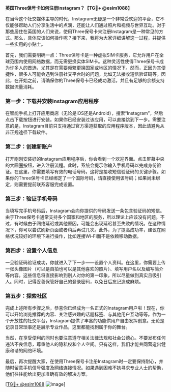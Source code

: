 **英国Three保号卡如何注册Instagram？【TG💪+ @esim1088】**

在当今这个社交媒体主导的时代，Instagram无疑是一个非常受欢迎的平台，它不仅能够帮助人们分享生活中的点滴，还能让人们通过照片和视频与世界互动。对于那些居住在英国的人们来说，使用Three保号卡来注册Instagram是一种常见的方式。那么，具体应该如何操作呢？接下来，我将为大家详细讲解这一过程，并提供一些实用的小贴士。

首先，我们需要明确一点：Three保号卡是一种虚拟SIM卡服务，它允许用户在全球范围内使用网络数据，而无需更换实体SIM卡。这种灵活性使得Three保号卡成为许多人的首选，尤其是在需要频繁更换国家或地区的情况下。然而，正因为其便捷性，很多人可能会遇到注册社交平台时的问题，比如无法接收短信验证码等。因此，在开始之前，请确保你的Three保号卡已经成功激活，并且有足够的余额支持数据流量消耗。

### 第一步：下载并安装Instagram应用程序

在智能手机上打开应用商店（无论是iOS还是Android），搜索“Instagram”，然后点击下载按钮进行安装。如果你已经安装过该应用，可以直接跳到下一步。需要注意的是，Instagram目前只支持通过官方渠道获取的应用程序版本，因此请避免从非正规途径下载软件。

### 第二步：创建新账户

打开刚刚安装好的Instagram应用程序后，你会看到一个欢迎界面。点击屏幕中央的大圆圈按钮，进入注册流程。此时，系统会提示你输入手机号码以完成身份验证。在这里，你需要填写有效的电话号码，这将是接收短信验证码的关键步骤。如果你的Three保号卡已经绑定了一个国际号码，请直接使用该号码；如果尚未绑定，则需要提前联系客服完成设置。

### 第三步：验证手机号码

当填写完手机号码后，Instagram会向你提供的号码发送一条包含验证码的短信。由于Three保号卡通常支持多个国家和地区的服务，所以理论上应该没有问题。不过，有时候由于网络延迟或其他原因，可能会出现延迟甚至失败的情况。在这种情况下，你可以尝试刷新页面或者稍后再试几次。此外，为了提高成功率，建议在网络状况较好的环境下进行操作，比如连接Wi-Fi而不是依赖移动数据。

### 第四步：设置个人信息

一旦验证码验证成功，你就进入了下一步——设置个人资料。在这里，你需要上传一张头像图片（可以是自拍也可以是其他喜欢的照片）、填写用户名以及编写简介等内容。这些信息将直接影响到别人对你的第一印象，所以尽量做到真实且吸引人。同时，记得妥善保管好自己的登录密码，以免日后忘记造成麻烦。

### 第五步：探索社区

完成上述所有步骤之后，恭喜你已经成为一名正式的Instagram用户啦！现在，你可以开始浏览推荐的内容、关注感兴趣的话题标签、与其他用户互动等等。作为一个开放性的社交平台，Instagram提供了丰富的功能供用户自由发挥创意。无论是记录日常琐事还是展示专业作品，这里都能找到属于你的舞台。

当然，在享受便利的同时也要注意遵守相关法律法规和社会公德心。不要发布任何违法不良信息，尊重他人的隐私权和个人空间。只有这样，我们才能共同营造出健康和谐的网络环境。

最后，再次提醒大家，在使用Three保号卡注册Instagram时一定要保持耐心，并随时留意手机信号强度及网络连接情况。如果遇到困难不妨寻求专业人士的帮助，他们往往能给出更加准确有效的解决方案。

[[TG💪+ @esim1088](https://t.me/s/esim1088) ![Image](https://i.postimg.cc/4NQfJmqS/Snipaste-2025-05-13-00-14-12.png)]